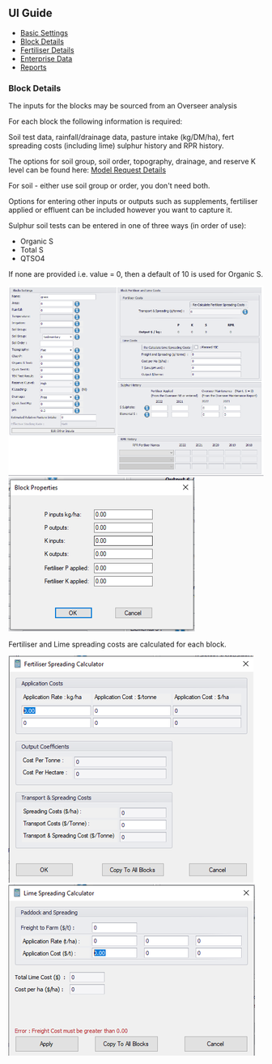 <div class="col-2">
<h2>UI Guide</h2>
    <ul class="sub-menu">
        <li class="menu-item"><a href="UIstart">Basic Settings</a></li>
        <li class="menu-item"><a href="Blocks">Block Details</a></li>
        <li class="menu-item"><a href="Fertiliser">Fertiliser Details</a></li>
       <li class="menu-item"><a href="Enterprise">Enterprise Data</a></li>
       <li class="menu-item"><a href="Reports">Reports</a></li>
    </ul>
</div>
<div class="col-8">
        <h3>Block Details</h3>
    <p>The inputs for the blocks may be sourced from an Overseer analysis</p>
        <p>For each block the following information is required:</p>
        <p>Soil test data, rainfall/drainage data, pasture intake (kg/DM/ha), fert spreading costs (including lime) sulphur history and RPR history.</p>
        <p>The options for soil group, soil order, topography, drainage, and reserve K level can be found here: <a href="https://github.com/FANZ-Econometric/Econometric-documentation/blob/main/schema/Model_Request_details.md">Model Request Details</a></p>
        <p>For soil - either use soil group or order, you don't need both.</p>
        <p>Options for entering other inputs or outputs such as supplements, fertiliser applied or effluent can be included however you want to capture it.</p>
        <p>Sulphur soil tests can be entered in one of three ways (in order of use):</p>
        <ul class="bullet">
          <li>Organic S</li>
          <li>Total S</li>
          <li>QTSO4</li>
          </ul>
          <p>If none are provided i.e. value = 0, then a default of 10 is used for Organic S.</p>
        <img src="images/blocks.png" alt="Blocks">
        <img src="images/blockadditional.png" alt="Blocks">
    <p>Fertiliser and Lime spreading costs are calculated for each block.</p>
    <img src="images/fertcalc.png" alt="fert calc">
    <img src="images/limecalc.png" alt="lime calc">
    </div>
